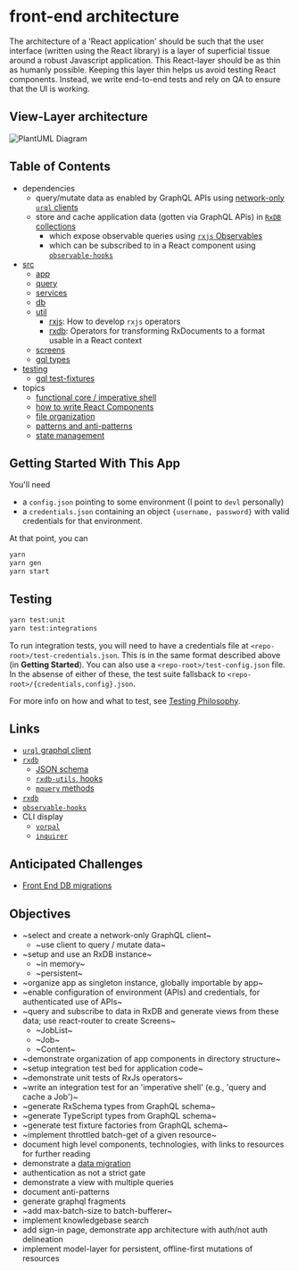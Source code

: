 # front-end architecture

The architecture of a 'React application' should be such that the user interface (written using the React library) is a layer of superficial tissue around a robust Javascript application.  This React-layer should be as thin as humanly possible.  Keeping this layer thin helps us avoid testing React components.  Instead, we write end-to-end tests and rely on QA to ensure that the UI is working.

## View-Layer architecture

![PlantUML Diagram](http://www.plantuml.com/plantuml/proxy?src=https://raw.githubusercontent.com/calebgregory/rxdb-architecture/main/docs/architecture-overview.iuml&cache=no)

## Table of Contents

- dependencies
  - query/mutate data as enabled by GraphQL APIs using [network-only `urql` clients](https://formidable.com/open-source/urql/docs/basics/core/#one-off-queries-and-mutations)
  - store and cache application data (gotten via GraphQL APis) in [`RxDB` collections](https://rxdb.info/)
    - which expose observable queries using [`rxjs` Observables](https://rxjs.dev/guide/overview)
    - which can be subscribed to in a React component using [`observable-hooks`](https://github.com/crimx/observable-hooks/blob/master/docs/api/README.md#useobservablestate)
- [src](./src/)
  - [app](./src/app/)
  - [query](./src/query/)
  - [services](./src/services/)
  - [db](./src/db/)
  - [util](./src/util/)
    - [rxjs](./src/util/rxjs/): How to develop `rxjs` operators
    - [rxdb](./src/util/rxdb/): Operators for transforming RxDocuments to a format usable in a React context
  - [screens](./src/screens/)
  - [gql types](./src/gql/types/)
- [testing](./docs/testing.md)
  - [gql test-fixtures](./src/gql/test-fixtures/)
- topics
  - [functional core / imperative shell](./docs/functional-core-imperative-shell.md)
  - [how to write React Components](./docs/how-to-write-react-components.md)
  - [file organization](./docs/file-organization.md)
  - [patterns and anti-patterns](./docs/patterns-pro-and-anti.md)
  - [state management](./docs/state-management.md)

## Getting Started With This App

You'll need

- a `config.json` pointing to some environment (I point to `devl` personally)
- a `credentials.json` containing an object `{username, password}` with valid credentials for that environment.

At that point, you can

```sh
yarn
yarn gen
yarn start
```

## Testing

```sh
yarn test:unit
yarn test:integrations
```

To run integration tests, you will need to have a credentials file at `<repo-root>/test-credentials.json`.  This is in the same format described above (in __Getting Started__).  You can also use a `<repo-root>/test-config.json` file.  In the absense of either of these, the test suite fallsback to `<repo-root>/{credentials,config}.json`.

For more info on how and what to test, see [Testing Philosophy](./docs/testing-philosophy.md).

## Links

- [`urql` graphql client](https://formidable.com/open-source/urql/docs/api/core/)
- [`rxdb`](https://rxdb.info/)
  - [JSON schema](https://json-schema.org/learn/getting-started-step-by-step)
  - [`rxdb-utils`, hooks](https://github.com/rafamel/rxdb-utils#hooks)
  - [`mquery` methods](https://github.com/aheckmann/mquery/blob/master/README.md)
- [`rxdb`](https://rxdb.info/)
- [`observable-hooks`](https://github.com/crimx/observable-hooks/blob/master/docs/api/README.md#useobservablestate)
- CLI display
  - [`vorpal`](https://github.com/dthree/vorpal/)
  - [`inquirer`](https://github.com/SBoudrias/Inquirer.js/)

## Anticipated Challenges

- [Front End DB migrations](https://rxdb.info/questions-answers.html)

## Objectives

- ~select and create a network-only GraphQL client~
  - ~use client to query / mutate data~
- ~setup and use an RxDB instance~
  - ~in memory~
  - ~persistent~
- ~organize app as singleton instance, globally importable by app~
- ~enable configuration of environment (APIs) and credentials, for authenticated use of APIs~
- ~query and subscribe to data in RxDB and generate views from these data; use react-router to create Screens~
  - ~JobList~
  - ~Job~
  - ~Content~
- ~demonstrate organization of app components in directory structure~
- ~setup integration test bed for application code~
- ~demonstrate unit tests of RxJs operators~
- ~write an integration test for an 'imperative shell' (e.g., 'query and cache a Job')~
- ~generate RxSchema types from GraphQL schema~
- ~generate TypeScript types from GraphQL schema~
- ~generate test fixture factories from GraphQL schema~
- ~implement throttled batch-get of a given resource~
- document high level components, technologies, with links to resources for further reading
- demonstrate a [data migration](https://rxdb.info/data-migration.html)
- authentication as not a strict gate
- demonstrate a view with multiple queries
- document anti-patterns
- generate graphql fragments
- ~add max-batch-size to batch-bufferer~
- implement knowledgebase search
- add sign-in page, demonstrate app architecture with auth/not auth delineation
- implement model-layer for persistent, offline-first mutations of resources
